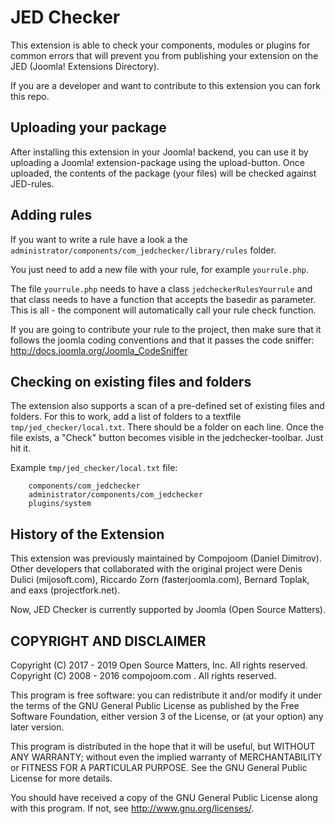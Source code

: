 # JED Checker

This extension is able to check your components, modules or plugins for common errors that will prevent you
from publishing your extension on the JED (Joomla! Extensions Directory).

If you are a developer and want to contribute to this extension you can fork this repo.

## Uploading your package

After installing this extension in your Joomla! backend, you can use it by uploading a Joomla! extension-package using
the upload-button. Once uploaded, the contents of the package (your files) will be checked against JED-rules.

## Adding rules

If you want to write a rule have a look a the `administrator/components/com_jedchecker/library/rules` folder.

You just need to add a new file with your rule, for example `yourrule.php`.

The file `yourrule.php` needs to have a class `jedcheckerRulesYourrule` and that class needs to have a
function that accepts the basedir as parameter. This is all - the component will automatically call
your rule check function.

If you are going to contribute your rule to the project, then make sure that it follows the joomla coding conventions
and that it passes the code sniffer: http://docs.joomla.org/Joomla_CodeSniffer

## Checking on existing files and folders

The extension also supports a scan of a pre-defined set of existing files and folders.
For this to work, add a list of folders to a textfile `tmp/jed_checker/local.txt`.
There should be a folder on each line.
Once the file exists, a "Check" button becomes visible in the jedchecker-toolbar. Just hit it.

Example `tmp/jed_checker/local.txt` file:

        components/com_jedchecker
        administrator/components/com_jedchecker
        plugins/system

## History of the Extension

This extension was previously maintained by Compojoom (Daniel Dimitrov). Other developers that collaborated with the original project were Denis Dulici (mijosoft.com), Riccardo Zorn (fasterjoomla.com), Bernard Toplak, and eaxs (projectfork.net).

Now, JED Checker is currently supported by Joomla (Open Source Matters).

## COPYRIGHT AND DISCLAIMER

Copyright (C) 2017 - 2019 Open Source Matters, Inc. All rights reserved.
Copyright (C) 2008 - 2016 compojoom.com . All rights reserved.

This program is free software: you can redistribute it and/or modify it under the terms of the GNU General Public License as published by the Free Software Foundation, either version 3 of the License, or (at your option) any later version.

This program is distributed in the hope that it will be useful, but WITHOUT ANY WARRANTY; without even the implied warranty of MERCHANTABILITY or FITNESS FOR A PARTICULAR PURPOSE. See the GNU General Public License for more details.

You should have received a copy of the GNU General Public License along with this program. If not, see http://www.gnu.org/licenses/.
